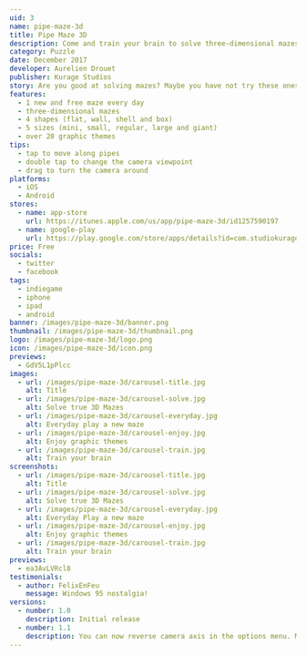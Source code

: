 ```yaml
---
uid: 3
name: pipe-maze-3d
title: Pipe Maze 3D
description: Come and train your brain to solve three-dimensional mazes with Pipe Maze 3D!
category: Puzzle
date: December 2017
developer: Aurelien Drouet
publisher: Kurage Studios
story: Are you good at solving mazes? Maybe you have not try these ones in 3 dimensions. I mean, really in 3 dimensions! Not that classic flat maze in a 3D world. Check out the screenshots. This is insanely difficult! So far, only artificial intelligence has been able to solve the giant box maze.
features:
  - 1 new and free maze every day
  - three-dimensional mazes
  - 4 shapes (flat, wall, shell and box)
  - 5 sizes (mini, small, regular, large and giant)
  - over 20 graphic themes
tips:
  - tap to move along pipes
  - double tap to change the camera viewpoint
  - drag to turn the camera around
platforms:
  - iOS
  - Android
stores:
  - name: app-store
    url: https://itunes.apple.com/us/app/pipe-maze-3d/id1257590197
  - name: google-play
    url: https://play.google.com/store/apps/details?id=com.studiokurage.maze
price: Free
socials:
  - twitter
  - facebook
tags:
  - indiegame
  - iphone
  - ipad
  - android
banner: /images/pipe-maze-3d/banner.png
thumbnail: /images/pipe-maze-3d/thumbnail.png
logo: /images/pipe-maze-3d/logo.png
icon: /images/pipe-maze-3d/icon.png
previews:
  - GdV5L1pPlcc
images:
  - url: /images/pipe-maze-3d/carousel-title.jpg
    alt: Title
  - url: /images/pipe-maze-3d/carousel-solve.jpg
    alt: Solve true 3D Mazes
  - url: /images/pipe-maze-3d/carousel-everyday.jpg
    alt: Everyday play a new maze
  - url: /images/pipe-maze-3d/carousel-enjoy.jpg
    alt: Enjoy graphic themes
  - url: /images/pipe-maze-3d/carousel-train.jpg
    alt: Train your brain
screenshots:
  - url: /images/pipe-maze-3d/carousel-title.jpg
    alt: Title
  - url: /images/pipe-maze-3d/carousel-solve.jpg
    alt: Solve true 3D Mazes
  - url: /images/pipe-maze-3d/carousel-everyday.jpg
    alt: Everyday Play a new maze
  - url: /images/pipe-maze-3d/carousel-enjoy.jpg
    alt: Enjoy graphic themes
  - url: /images/pipe-maze-3d/carousel-train.jpg
    alt: Train your brain
previews:
  - ea3AvLVRcl8
testimonials:
  - author: FelixEnFeu
    message: Windows 95 nostalgia!
versions:
  - number: 1.0
    description: Initial release
  - number: 1.1
    description: You can now reverse camera axis in the options menu. Minor bug fixes.
---
```

